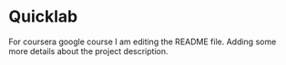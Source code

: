 # Quicklab
For coursera google course
I am editing the README file. Adding some more details about the project description.
